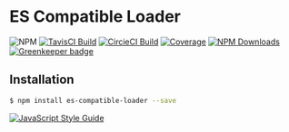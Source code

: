 # ES Compatible Loader

![NPM](https://img.shields.io/npm/v/es-compatible-loader.svg)
[![TavisCI Build](https://img.shields.io/travis/vagusX/es-compatible-loader.svg)](https://travis-ci.org/vagusX/es-compatible-loader)
[![CircieCI Build](https://img.shields.io/circleci/project/github/vagusX/es-compatible-loader.svg)](https://circleci.com/gh/vagusX/es-compatible-loader)
[![Coverage](https://img.shields.io/codecov/c/github/vagusX/es-compatible-loader.svg)](https://codecov.io/gh/vagusX/es-compatible-loader)
[![NPM Downloads](https://img.shields.io/npm/dm/localeval.svg)](https://www.npmjs.com/package/es-compatible-loader)
[![Greenkeeper badge](https://badges.greenkeeper.io/vagusX/es-compatible-loader.svg)](https://greenkeeper.io/)

## Installation

```bash
$ npm install es-compatible-loader --save
```

[![JavaScript Style Guide](https://cdn.rawgit.com/feross/standard/master/badge.svg)](https://github.com/feross/standard)
